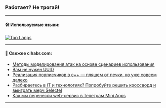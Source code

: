 ### Работает? Не трогай!

---
<!--
#### 🛠️ Technical stack:

![Java](https://img.shields.io/badge/Java-informational?logo=Oracle&style=flat&logoColor=white&color=FF4500)
![Kotlin](https://img.shields.io/badge/Kotlin-informational?logo=Kotlin&style=flat&logoColor=white&color=774D97)
![TS](https://img.shields.io/badge/TypeScript-informational?logo=typeScript&style=flat&logoColor=black&color=017acc)
![Python](https://img.shields.io/badge/Python-informational?logo=Python&style=flat&logoColor=black&color=ffdd54) <br>
![Spring](https://img.shields.io/badge/Spring-informational?logo=Spring&style=flat&logoColor=white&color=6DB33F) 
![SpringBoot](https://img.shields.io/badge/SpringBoot-informational?logo=SpringBoot&style=flat&logoColor=white&color=6DB33F)
![Nest](https://img.shields.io/badge/NestJS-informational?logo=NestJS&style=flat&logoColor=white&color=E0234E) 
![NodeJS](https://img.shields.io/badge/NodeJS-informational?logo=node.js&style=flat&logoColor=white&color=70A760)<br>
![PostgreSQL](https://img.shields.io/badge/PostgreSQL-informational?logo=PostgreSQL&style=flat&logoColor=white&color=DAA520)
![MongoDB](https://img.shields.io/badge/MongoDB-informational?logo=MongoDB&style=flat&logoColor=white&color=870000)
![Apache](https://img.shields.io/badge/Apache-informational?logo=apache&style=flat&logoColor=white&color=f74e28)

___ 
-->

#### 🛠️ Используемые языки:

[![Top Langs](https://github-readme-stats-u2qms2cxw-advtsettinggmailcoms-projects.vercel.app/api/top-langs/?username=zloylis&langs_count=10&hide_title=true&title_color=e6edf3&size_weight=0.5&count_weight=0.5&layout=compact&hide_progress=true&hide_border=true&theme=dracula)](https://github.com/zloylis)

<!---


####  :octocat:&nbsp;&nbsp; Статистика:

![GitHub stats](https://github-readme-stats-u2qms2cxw-advtsettinggmailcoms-projects.vercel.app/api?username=zloylis&show_icons=true&hide_border=true&theme=dracula&title_color=e6edf3&include_all_commits=true&count_private=true&hide_rank=false&hide_title=true&rank_icon=github)
-->
---

#### 💬 Свежее с habr.com:

<!-- BLOG-POST-LIST:START -->
- [Методы моделирования атак на основе сценариев использования](https://habr.com/ru/companies/pt/articles/845262/?utm_source=habrahabr&utm_medium=rss&utm_campaign=845262)
- [Вам не нужен UUID](https://habr.com/ru/companies/wildberries/articles/844104/?utm_source=habrahabr&utm_medium=rss&utm_campaign=844104)
- [Реализация подписчиков в c++ — пляшем от печки, но уже совсем далеко](https://habr.com/ru/articles/843530/?utm_source=habrahabr&utm_medium=rss&utm_campaign=843530)
- [Разбираетесь в IT и технологиях? Попробуйте решить кроссворд и выиграть мерч Selectel](https://habr.com/ru/companies/selectel/articles/841018/?utm_source=habrahabr&utm_medium=rss&utm_campaign=841018)
- [Как мы перенесли web-сервис в Телеграм Mini Apps](https://habr.com/ru/companies/tochka/articles/843144/?utm_source=habrahabr&utm_medium=rss&utm_campaign=843144)
<!-- BLOG-POST-LIST:END -->

---
